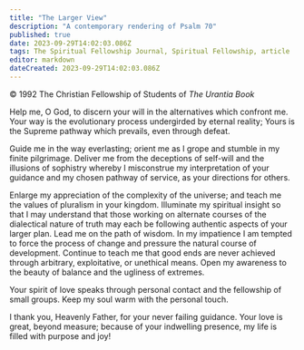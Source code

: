 ```yaml
---
title: "The Larger View"
description: "A contemporary rendering of Psalm 70"
published: true
date: 2023-09-29T14:02:03.086Z
tags: The Spiritual Fellowship Journal, Spiritual Fellowship, article
editor: markdown
dateCreated: 2023-09-29T14:02:03.086Z
---
```



<p class="v-card v-sheet theme--light gray lighten-3 px-2">© 1992 The Christian Fellowship of Students of <i>The Urantia Book</i></p>

Help me, O God, to discern your will in the alternatives which confront me.
Your way is the evolutionary process undergirded by eternal reality;
Yours is the Supreme pathway which prevails, even through defeat.

Guide me in the way everlasting; orient me as I grope and stumble in my finite pilgrimage.
Deliver me from the deceptions of self-will and the illusions of sophistry whereby I misconstrue my interpretation of your guidance and my chosen pathway of service, as your directions for others.

Enlarge my appreciation of the complexity of the universe; and teach me the values of pluralism in your kingdom.
Illuminate my spiritual insight so that I may understand that those working on alternate courses of the dialectical nature of truth may each be following authentic aspects of your larger plan.
Lead me on the path of wisdom. In my impatience I am tempted to force the process of change and pressure the natural course of development.
Continue to teach me that good ends are never achieved through arbitrary, exploitative, or unethical means.
Open my awareness to the beauty of balance and the ugliness of extremes.

Your spirit of love speaks through personal contact and the fellowship of small groups.
Keep my soul warm with the personal touch.

I thank you, Heavenly Father, for your never failing guidance.
Your love is great, beyond measure; because of your indwelling presence, my life is filled with purpose and joy!